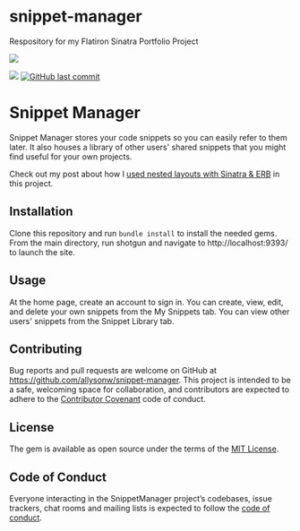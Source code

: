 # snippet-manager
Respository for my Flatiron Sinatra Portfolio Project

![](http://forthebadge.com/images/badges/made-with-ruby.svg)

![](https://img.shields.io/badge/Released-Mar--2018-ff69b4.svg?style=flat-square)
[![GitHub last commit](https://img.shields.io/github/last-commit/allysonw/snippet-manager.svg?style=flat-square)]()

# Snippet Manager
Snippet Manager stores your code snippets so you can easily refer to them later. It also houses a library of other users' shared snippets that you might find useful for your own projects.

Check out my post about how I [used nested layouts with Sinatra & ERB](https://allysonw.github.io/nested_layouts_in_sinatra_with_erb) in this project.

## Installation
Clone this repository and run `bundle install` to install the needed gems. From the main directory, run shotgun and navigate to http://localhost:9393/ to launch the site.

## Usage
At the home page, create an account to sign in. You can create, view, edit, and delete your own snippets from the My Snippets tab. You can view other users' snippets from the Snippet Library tab.

## Contributing

Bug reports and pull requests are welcome on GitHub at https://github.com/allysonw/snippet-manager. This project is intended to be a safe, welcoming space for collaboration, and contributors are expected to adhere to the [Contributor Covenant](http://contributor-covenant.org) code of conduct.

## License

The gem is available as open source under the terms of the [MIT License](https://opensource.org/licenses/MIT).

## Code of Conduct

Everyone interacting in the SnippetManager project’s codebases, issue trackers, chat rooms and mailing lists is expected to follow the [code of conduct](https://github.com/allysonw/snippet-manager/blob/master/CODE_OF_CONDUCT.md).
